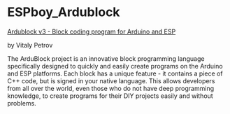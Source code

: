 # ESPboy_Ardublock

[Ardublock v3 - Block coding program for Arduino and ESP](http://ardublock.ru/3/)

by Vitaly Petrov

The ArduBlock project is an innovative block programming language specifically designed to quickly and easily create programs on the Arduino and ESP platforms. Each block has a unique feature - it contains a piece of C++ code, but is signed in your native language. This allows developers from all over the world, even those who do not have deep programming knowledge, to create programs for their DIY projects easily and without problems.
